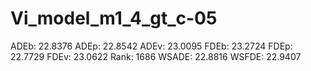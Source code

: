 # Vi_model_m1_4_gt_c-05

ADEb: 22.8376
ADEp: 22.8542
ADEv: 23.0095
FDEb: 23.2724
FDEp: 22.7729
FDEv: 23.0622
Rank: 1686
WSADE: 22.8816
WSFDE: 22.9407